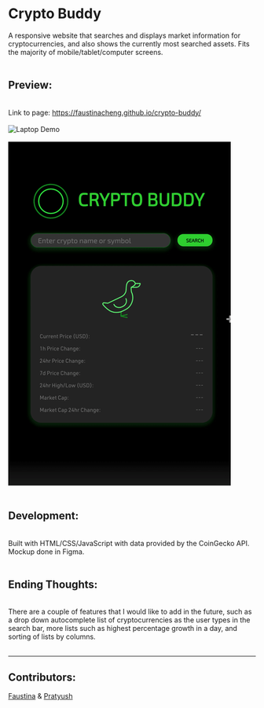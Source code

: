 <h1>Crypto Buddy</h1>

A responsive website that searches and displays market information for cryptocurrencies, and also shows the currently most searched assets. Fits the majority of mobile/tablet/computer screens.
<BR><BR>

<h2><b>Preview:</b></h2>
<BR>
Link to page: <a href="https://faustinacheng.github.io/crypto-buddy/">https://faustinacheng.github.io/crypto-buddy/</a>
<BR><BR>
<img src="images/laptop_demo.gif" alt="Laptop Demo">
<BR><BR>

<img src="images/mobile_demo.gif" alt="Mobile Demo">
<BR><BR>

<h2><b>Development:</b></h2>
<BR>
Built with HTML/CSS/JavaScript with data provided by the CoinGecko API. Mockup done in Figma.
<BR><BR>
<h2><b>Ending Thoughts:</b></h2>
<BR>
There are a couple of features that I would like to add in the future, such as a drop down autocomplete list of cryptocurrencies as the user types in the search bar, more lists such as highest percentage growth in a day, and sorting of lists by columns.
<BR><BR>
<HR>
<H2><B>Contributors:</B></H2>
<a href="https://github.com/faustinacheng">Faustina</a> &
<a href="https://github.com/Pratyush-exe">Pratyush</a>
